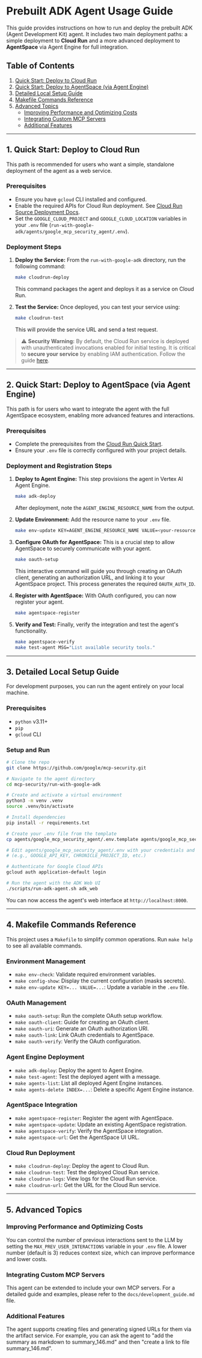 # Prebuilt ADK Agent Usage Guide

This guide provides instructions on how to run and deploy the prebuilt ADK (Agent Development Kit) agent. It includes two main deployment paths: a simple deployment to **Cloud Run** and a more advanced deployment to **AgentSpace** via Agent Engine for full integration.

## Table of Contents

1.  [Quick Start: Deploy to Cloud Run](#1-quick-start-deploy-to-cloud-run)
2.  [Quick Start: Deploy to AgentSpace (via Agent Engine)](#2-quick-start-deploy-to-agentspace-via-agent-engine)
3.  [Detailed Local Setup Guide](#3-detailed-local-setup-guide)
4.  [Makefile Commands Reference](#4-makefile-commands-reference)
5.  [Advanced Topics](#5-advanced-topics)
    - [Improving Performance and Optimizing Costs](#improving-performance-and-optimizing-costs)
    - [Integrating Custom MCP Servers](#integrating-custom-mcp-servers)
    - [Additional Features](#additional-features)

---

## 1. Quick Start: Deploy to Cloud Run

This path is recommended for users who want a simple, standalone deployment of the agent as a web service.

### Prerequisites

-   Ensure you have `gcloud` CLI installed and configured.
-   Enable the required APIs for Cloud Run deployment. See [Cloud Run Source Deployment Docs](https://cloud.google.com/run/docs/deploying-source-code#before_you_begin).
-   Set the `GOOGLE_CLOUD_PROJECT` and `GOOGLE_CLOUD_LOCATION` variables in your `.env` file (`run-with-google-adk/agents/google_mcp_security_agent/.env`).

### Deployment Steps

1.  **Deploy the Service:**
    From the `run-with-google-adk` directory, run the following command:
    ```bash
    make cloudrun-deploy
    ```
    This command packages the agent and deploys it as a service on Cloud Run.

2.  **Test the Service:**
    Once deployed, you can test your service using:
    ```bash
    make cloudrun-test
    ```
    This will provide the service URL and send a test request.

> ⚠️ **Security Warning:**
> By default, the Cloud Run service is deployed with unauthenticated invocations enabled for initial testing. It is critical to **secure your service** by enabling IAM authentication. Follow the guide [here](https://cloud.google.com/run/docs/authenticating/developers).

---

## 2. Quick Start: Deploy to AgentSpace (via Agent Engine)

This path is for users who want to integrate the agent with the full AgentSpace ecosystem, enabling more advanced features and interactions.

### Prerequisites

-   Complete the prerequisites from the [Cloud Run Quick Start](#1-quick-start-deploy-to-cloud-run).
-   Ensure your `.env` file is correctly configured with your project details.

### Deployment and Registration Steps

1.  **Deploy to Agent Engine:**
    This step provisions the agent in Vertex AI Agent Engine.
    ```bash
    make adk-deploy
    ```
    After deployment, note the `AGENT_ENGINE_RESOURCE_NAME` from the output.

2.  **Update Environment:**
    Add the resource name to your `.env` file.
    ```bash
    make env-update KEY=AGENT_ENGINE_RESOURCE_NAME VALUE=<your-resource-name-from-previous-step>
    ```

3.  **Configure OAuth for AgentSpace:**
    This is a crucial step to allow AgentSpace to securely communicate with your agent.
    ```bash
    make oauth-setup
    ```
    This interactive command will guide you through creating an OAuth client, generating an authorization URL, and linking it to your AgentSpace project. This process generates the required `OAUTH_AUTH_ID`.

4.  **Register with AgentSpace:**
    With OAuth configured, you can now register your agent.
    ```bash
    make agentspace-register
    ```

5.  **Verify and Test:**
    Finally, verify the integration and test the agent's functionality.
    ```bash
    make agentspace-verify
    make test-agent MSG="List available security tools."
    ```

---

## 3. Detailed Local Setup Guide

For development purposes, you can run the agent entirely on your local machine.

### Prerequisites
- `python` v3.11+
- `pip`
- `gcloud` CLI

### Setup and Run

```bash
# Clone the repo
git clone https://github.com/google/mcp-security.git

# Navigate to the agent directory
cd mcp-security/run-with-google-adk

# Create and activate a virtual environment
python3 -m venv .venv
source .venv/bin/activate

# Install dependencies
pip install -r requirements.txt

# Create your .env file from the template
cp agents/google_mcp_security_agent/.env.template agents/google_mcp_security_agent/.env

# Edit agents/google_mcp_security_agent/.env with your credentials and settings
# (e.g., GOOGLE_API_KEY, CHRONICLE_PROJECT_ID, etc.)

# Authenticate for Google Cloud APIs
gcloud auth application-default login

# Run the agent with the ADK Web UI
./scripts/run-adk-agent.sh adk_web
```
You can now access the agent's web interface at `http://localhost:8000`.

---

## 4. Makefile Commands Reference

This project uses a `Makefile` to simplify common operations. Run `make help` to see all available commands.

### Environment Management
- `make env-check`: Validate required environment variables.
- `make config-show`: Display the current configuration (masks secrets).
- `make env-update KEY=... VALUE=...`: Update a variable in the `.env` file.

### OAuth Management
- `make oauth-setup`: Run the complete OAuth setup workflow.
- `make oauth-client`: Guide for creating an OAuth client.
- `make oauth-uri`: Generate an OAuth authorization URI.
- `make oauth-link`: Link OAuth credentials to AgentSpace.
- `make oauth-verify`: Verify the OAuth configuration.

### Agent Engine Deployment
- `make adk-deploy`: Deploy the agent to Agent Engine.
- `make test-agent`: Test the deployed agent with a message.
- `make agents-list`: List all deployed Agent Engine instances.
- `make agents-delete INDEX=...`: Delete a specific Agent Engine instance.

### AgentSpace Integration
- `make agentspace-register`: Register the agent with AgentSpace.
- `make agentspace-update`: Update an existing AgentSpace registration.
- `make agentspace-verify`: Verify the AgentSpace integration.
- `make agentspace-url`: Get the AgentSpace UI URL.

### Cloud Run Deployment
- `make cloudrun-deploy`: Deploy the agent to Cloud Run.
- `make cloudrun-test`: Test the deployed Cloud Run service.
- `make cloudrun-logs`: View logs for the Cloud Run service.
- `make cloudrun-url`: Get the URL for the Cloud Run service.

---

## 5. Advanced Topics

### Improving Performance and Optimizing Costs
You can control the number of previous interactions sent to the LLM by setting the `MAX_PREV_USER_INTERACTIONS` variable in your `.env` file. A lower number (default is 3) reduces context size, which can improve performance and lower costs.

### Integrating Custom MCP Servers
This agent can be extended to include your own MCP servers. For a detailed guide and examples, please refer to the `docs/development_guide.md` file.

### Additional Features
The agent supports creating files and generating signed URLs for them via the artifact service. For example, you can ask the agent to "add the summary as markdown to summary_146.md" and then "create a link to file summary_146.md".
